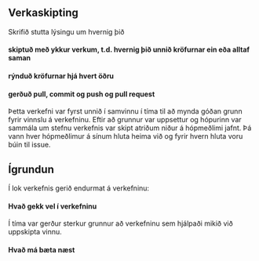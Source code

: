 ## Verkaskipting
Skrifið stutta lýsingu um hvernig þið
#### skiptuð með ykkur verkum, t.d. hvernig þið unnið kröfurnar ein eða alltaf saman 
#### rýnduð kröfurnar hjá hvert öðru
####  gerðuð pull, commit og push og pull request

Þetta verkefni var fyrst unnið í samvinnu í tíma til að mynda góðan grunn fyrir vinnslu á verkefninu. Eftir að grunnur var uppsettur og hópurinn var sammála um stefnu verkefnis var skipt atriðum niður á hópmeðlimi jafnt. Þá vann hver hópmeðlimur á sínum hluta heima við og fyrir hvern hluta voru búin til issue.

## Ígrundun 
Í lok verkefnis gerið endurmat á verkefninu: 
#### Hvað gekk vel í verkefninu 
Í tíma var gerður sterkur grunnur að verkefninu sem hjálpaði mikið við uppskipta vinnu.

#### Hvað má bæta næst 
